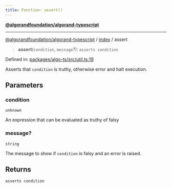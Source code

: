 ```yaml
---
title: Function: assert()
---
```


[**@algorandfoundation/algorand-typescript**](../../README)

***

[@algorandfoundation/algorand-typescript](../../README) / [index](../README) / assert



> **assert**(`condition`, `message`?): `asserts condition`

Defined in: [packages/algo-ts/src/util.ts:19](https://github.com/algorandfoundation/puya-ts/blob/main/packages/algo-ts/src/util.ts#L19)

Asserts that `condition` is truthy, otherwise error and halt execution.

## Parameters

### condition

`unknown`

An expression that can be evaluated as truthy of falsy

### message?

`string`

The message to show if `condition` is falsy and an error is raised.

## Returns

`asserts condition`